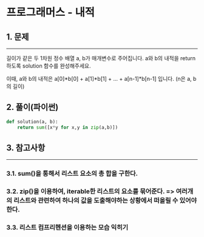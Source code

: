 # 프로그래머스 - 내적

## 1. 문제
***
길이가 같은 두 1차원 정수 배열 a, b가 매개변수로 주어집니다. a와 b의 내적을 return 하도록 solution 함수를 완성해주세요.

이때, a와 b의 내적은 a[0]*b[0] + a[1]*b[1] + ... + a[n-1]*b[n-1] 입니다. (n은 a, b의 길이)

## 2. 풀이(파이썬)
```py
def solution(a, b):
    return sum([x*y for x,y in zip(a,b)])
```

## 3. 참고사항
***
### 3.1. sum()을 통해서 리스트 요소의 총 합을 구한다.
### 3.2. zip()을 이용하여, iterable한 리스트의 요소를 묶어준다. => 여러개의 리스트와 관련하여 하나의 값을 도출해야하는 상황에서 떠올릴 수 있어야 한다.
### 3.3. 리스트 컴프리헨션을 이용하는 모습 익히기